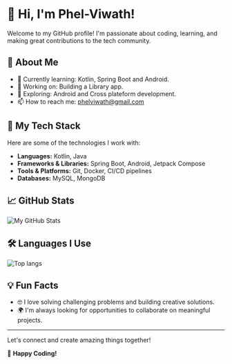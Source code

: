 # 👋 Hi, I'm Phel-Viwath!

Welcome to my GitHub profile! I'm passionate about coding, learning, and making great contributions to the tech community.

## 🎯 About Me
- 🌱 Currently learning: Kotlin, Spring Boot and Android.
- 💼 Working on: Building a Library app.
- 🔭 Exploring: Android and Cross plateform development.
- 📫 How to reach me: phelviwath@gmail.com

## 🚀 My Tech Stack
Here are some of the technologies I work with:
- **Languages:** Kotlin, Java
- **Frameworks & Libraries:** Spring Boot, Android, Jetpack Compose
- **Tools & Platforms:** Git, Docker, CI/CD pipelines
- **Databases:** MySQL, MongoDB

## 📈 GitHub Stats
![My GitHub Stats](https://github-readme-stats.vercel.app/api?username=Phel-Viwath&show_icons=true&theme=radical) 

## 🛠️ Languages I Use
![Top langs](https://github-readme-stats.vercel.app/api/top-langs/?username=Phel-Viwath&layout=compact&theme=radical)


## 💡 Fun Facts
- 🤓 I love solving challenging problems and building creative solutions.
- 🌍 I'm always looking for opportunities to collaborate on meaningful projects.

---

Let's connect and create amazing things together!

🎉 **Happy Coding!**

